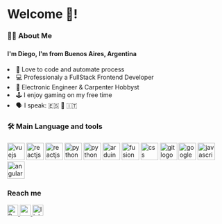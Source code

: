 <!--
**dmmarmol/dmmarmol** is a ✨ _special_ ✨ repository because its `README.md` (this file) appears on your GitHub profile.

Here are some ideas to get you started:

- 🔭 I’m currently working on ...
- 🌱 I’m currently learning ...
- 👯 I’m looking to collaborate on ...
- 🤔 I’m looking for help with ...
- 💬 Ask me about ...
- 📫 How to reach me: ...
- 😄 Pronouns: ...
- ⚡ Fun fact: ...
-->
###

<h1 align="left">Welcome 👋!</h1>

###

<h3 align="left">👩‍💻  About Me</h3>

###

<h4 align="left">I'm Diego, I'm from Buenos Aires, Argentina</h4>
<li>🔬 Love to code and automate process</li>
<li>💻 Professionaly a FullStack Frontend Developer</li>
<li>🧪 Electronic Engineer & Carpenter Hobbyst</li>
<li>🕹️ I enjoy gaming on my free time</li>
<li>🗣️ I speak: 🇪🇸 🏴󠁧󠁢󠁥󠁮󠁧󠁿 🇮🇹</li>

###

###

<h3 align="left">🛠 Main Language and tools</h3>

###

<div align="left">
  <img src="https://cdn.jsdelivr.net/gh/devicons/devicon@latest/icons/vuejs/vuejs-original.svg" height="40" alt="vuejs" />
  
  <img src="https://cdn.jsdelivr.net/gh/devicons/devicon@latest/icons/react/react-original.svg" height="40" alt="reactjs" />
  
  <img src="https://cdn.jsdelivr.net/gh/devicons/devicon@latest/icons/typescript/typescript-original.svg" height="40" alt="reactjs" />
  
  <img src="https://cdn.jsdelivr.net/gh/devicons/devicon/icons/python/python-original.svg" height="40" alt="python logo" />

  <img src="https://cdn.jsdelivr.net/gh/devicons/devicon@latest/icons/nodejs/nodejs-original.svg" height="40" alt="python logo"  />          
  
  <img src="https://cdn.jsdelivr.net/gh/devicons/devicon/icons/arduino/arduino-original.svg" height="40" alt="arduino logo"  />
  
  <img src="https://cdn.jsdelivr.net/gh/devicons/devicon@latest/icons/fusion/fusion-original.svg" height="40" alt="fusion 360" />

  <img src="https://cdn.jsdelivr.net/gh/devicons/devicon/icons/css3/css3-original.svg" height="40" alt="css logo"  />
  
  <img src="https://cdn.jsdelivr.net/gh/devicons/devicon/icons/git/git-original.svg" height="40" alt="git logo"  />
    
  <img src="https://cdn.jsdelivr.net/gh/devicons/devicon/icons/googlecloud/googlecloud-original.svg" height="40" alt="googlecloud logo"  />
  
  <img src="https://cdn.jsdelivr.net/gh/devicons/devicon/icons/javascript/javascript-original.svg" height="40" alt="javascript logo"  />
          
  <img src="https://cdn.jsdelivr.net/gh/devicons/devicon/icons/angularjs/angularjs-original.svg" height="40" alt="angularjs logo"  />
</div>

<h3 align="left">Reach me</h3>

<div align="left">
  <a href="https://diegomarmol.com" target="_blank">
    <img src="https://img.shields.io/badge/diegomarmol.com-blue?style=for-the-badge&logo=https%3A%2F%2Fdiegomarmol.com%2Ffavicon.ico&label=website" height="25" alt="Personal Website" />
  </a>
  <a href="https://mail.google.com/mail/u/0/?fs=1&tf=cm&source=mailto&to=diegomartinmarmol@gmail.com" target="_blank">
    <img src="https://img.shields.io/static/v1?message=Gmail&logo=gmail&label=&color=D14836&logoColor=white&labelColor=&style=for-the-badge" height="25" alt="gmail logo"  />
  </a>
  <a href="https://www.linkedin.com/in/dmmarmol/" target="_blank">
    <img src="https://img.shields.io/static/v1?message=LinkedIn&logo=linkedin&label=&color=0077B5&logoColor=white&labelColor=&style=for-the-badge" height="25" alt="linkedin logo"  />
  </a>
</div>
